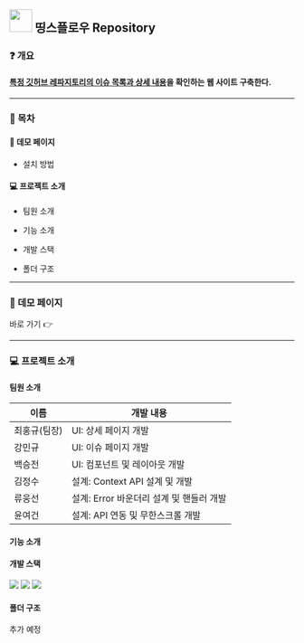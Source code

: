 ## <img src='https://cdn-icons-png.flaticon.com/512/25/25231.png' width='40'/> 띵스플로우 Repository

### ❓ 개요
#### [특정 깃허브 레파지토리의 이슈 목록과 상세 내용](https://github.com/angular/angular-cli)을 확인하는 웹 사이트 구축한다.

***

### 📜 목차

#### 🔗 데모 페이지

+ 설치 방법

#### 💻 프로젝트 소개

+ 팀원 소개 

+ 기능 소개 

+ 개발 스택 

+ 폴더 구조 

***

### 🔗 데모 페이지

바로 가기 👉

***

### 💻 프로젝트 소개

#### 팀원 소개

|이름|개발 내용|
|------|---|
|최홍규(팀장)|UI: 상세 페이지 개발|
|강민규|UI: 이슈 페이지 개발|
|백승전|UI: 컴포넌트 및 레이아웃 개발|
|김정수|설계: Context API 설계 및 개발|
|류웅선|설계: Error 바운더리 설계 및 핸들러 개발|
|윤여건|설계: API 연동 및 무한스크롤 개발|

#### 기능 소개

#### 개발 스택

<div>
<img src="https://img.shields.io/badge/React-61DAFB?style=for-the-badge&logo=react&logoColor=white"/>
<img src="https://img.shields.io/badge/JavaScript-F7DF1E?style=for-the-badge&logo=javascript&logoColor=white"/>
<img src="https://img.shields.io/badge/styled components-DB7093?style=for-the-badge&logo=styledcomponents&logoColor=white"/>
</div>


#### 폴더 구조

추가 예정
